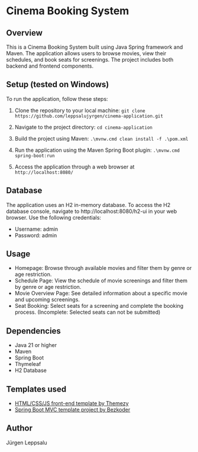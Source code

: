 # Cinema Booking System
## Overview
This is a Cinema Booking System built using Java Spring framework and Maven. The application allows users to browse movies, view their schedules, and book seats for screenings. The project includes both backend and frontend components.

## Setup (tested on Windows)
To run the application, follow these steps:

1. Clone the repository to your local machine:
`git clone https://github.com/leppsalujyrgen/cinema-application.git`

1. Navigate to the project directory:
`cd cinema-application`

1. Build the project using Maven:
`.\mvnw.cmd clean install -f .\pom.xml`

1. Run the application using the Maven Spring Boot plugin:
`.\mvnw.cmd spring-boot:run`

1. Access the application through a web browser at
`http://localhost:8080/`

## Database
The application uses an H2 in-memory database. To access the H2 database console, navigate to http://localhost:8080/h2-ui in your web browser. Use the following credentials:

* Username: admin
* Password: admin

## Usage
* Homepage: Browse through available movies and filter them by genre or age restriction.
* Schedule Page: View the schedule of movie screenings and filter them by genre or age restriction.
* Movie Overview Page: See detailed information about a specific movie and upcoming screenings.
* Seat Booking: Select seats for a screening and complete the booking process. (Incomplete: Selected seats can not be submitted)

## Dependencies
* Java 21 or higher
* Maven
* Spring Boot
* Thymeleaf
* H2 Database

## Templates used
* [HTML/CSS/JS front-end template by Themezy](https://www.themezy.com/free-website-templates/10-movie-reviews-responsive-template)
* [Spring Boot MVC template project by Bezkoder](https://github.com/bezkoder/spring-boot-thymeleaf-example)

## Author
Jürgen Leppsalu
